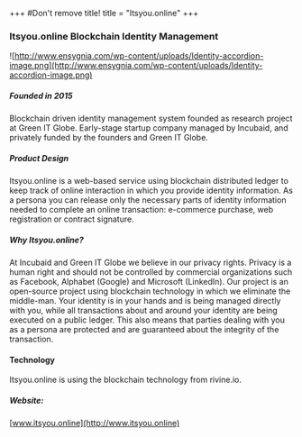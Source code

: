 +++
#Don't remove title!
title = "Itsyou.online"
+++
### Itsyou.online Blockchain Identity Management

![http://www.ensygnia.com/wp-content/uploads/Identity-accordion-image.png](http://www.ensygnia.com/wp-content/uploads/Identity-accordion-image.png)

##### Founded in 2015

Blockchain driven identity management system founded as research project at Green IT Globe. Early-stage startup company managed by Incubaid, and privately funded by the founders and Green IT Globe.

##### Product Design

Itsyou.online is a web-based service using blockchain distributed ledger to keep track of online interaction in which you provide identity information. As a persona you can release only the necessary parts of identity information needed to complete an online transaction: e-commerce purchase, web registration or contract signature.

##### Why Itsyou.online?

At Incubaid and Green IT Globe we believe in our privacy rights. Privacy is a human right and should not be controlled by commercial organizations such as Facebook, Alphabet (Google) and Microsoft (LinkedIn). Our project is an open-source project using blockchain technology in which we eliminate the middle-man. Your identity is in your hands and is being managed directly with you, while all transactions about and around your identity are being executed on a public ledger. This also means that parties dealing with you as a persona are protected and are guaranteed about the integrity of the transaction.   

#### Technology
Itsyou.online is using the blockchain technology from rivine.io.

##### Website:

[www.itsyou.online](http://www.itsyou.online)
